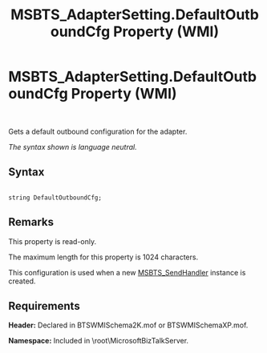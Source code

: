 ﻿---
title: MSBTS_AdapterSetting.DefaultOutboundCfg Property (WMI)
TOCTitle: MSBTS_AdapterSetting.DefaultOutboundCfg Property (WMI)
ms:assetid: 63ccfec4-2e9e-4ed0-b041-677ac8425da5
ms:mtpsurl: https://msdn.microsoft.com/en-us/library/Aa560500(v=BTS.80)
ms:contentKeyID: 51528499
ms.date: 08/30/2017
mtps_version: v=BTS.80
---

# MSBTS\_AdapterSetting.DefaultOutboundCfg Property (WMI)

 

Gets a default outbound configuration for the adapter.

*The syntax shown is language neutral.*

## Syntax

``` 
  
string DefaultOutboundCfg;  
```

## Remarks

This property is read-only.

The maximum length for this property is 1024 characters.

This configuration is used when a new [MSBTS\_SendHandler](msbts-sendhandler-wmi.md) instance is created.

## Requirements

**Header:** Declared in BTSWMISchema2K.mof or BTSWMISchemaXP.mof.

**Namespace:** Included in \\root\\MicrosoftBizTalkServer.


